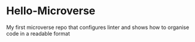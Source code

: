 # Hello-Microverse
My first microverse repo that configures linter and shows how to organise code in a readable format
